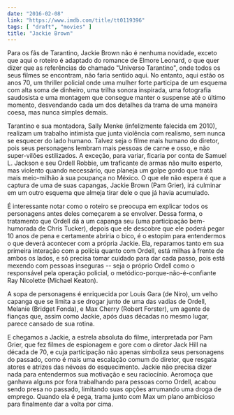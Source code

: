 ```yaml
---
date: "2016-02-08"
link: "https://www.imdb.com/title/tt0119396"
tags: [ "draft", "movies" ]
title: "Jackie Brown"
---
```

Para os fãs de Tarantino, Jackie Brown não é nenhuma novidade, exceto que aqui o roteiro é adaptado do romance de Elmore Leonard, o que quer dizer que as referências do chamado "Universo Tarantino", onde todos os seus filmes se encontram, não faria sentido aqui. No entanto, aqui estão os anos 70, um thriller policial onde uma mulher forte participa de um esquema com alta soma de dinheiro, uma trilha sonora inspirada, uma fotografia saudosista e uma montagem que consegue manter o suspense até o último momento, desvendando cada um dos detalhes da trama de uma maneira coesa, mas nunca simples demais.

Tarantino e sua montadora, Sally Menke (infelizmente falecida em 2010), realizam um trabalho intimista que junta violência com realismo, sem nunca se esquecer do lado humano. Talvez seja o filme mais humano do diretor, pois seus personagens lembram mais pessoas de carne e osso, e não super-vilões estilizados. A exceção, para variar, ficaria por conta de Samuel L. Jackson e seu Ordell Robbie, um traficante de armas não muito esperto, mas violento quando necessário, que planeja um golpe gordo que tratá mais meio-milhão à sua poupança no México. O que ele não espera é que a captura de uma de suas capangas, Jackie Brown (Pam Grier), irá culminar em um outro esquema que almeja tirar dele o que já havia acumulado.

É interessante notar como o roteiro se preocupa em explicar todos os personagens antes deles começarem a se envolver. Dessa forma, o tratamento que Ordell dá a um capanga seu (uma participação bem-humorada de Chris Tucker), depois que ele descobre que ele poderá pegar 10 anos de pena e certamente abriria o bico, é o estopim para entendermos o que deverá acontecer com a própria Jackie. Ela, reparamos tanto em sua primeira interação com a polícia quanto com Ordell, está milhas à frente de ambos os lados, e só precisa tomar cuidado para dar cada passo, pois está mexendo com pessoas inseguras -- seja o próprio Ordell como o responsável pela operação policial, o metódico-porque-não-é-confiante Ray Nicolette (Michael Keaton).

A sopa de personagens é enriquecida por Louis Gara (de Niro), um velho capanga que se limita a se drogar junto de uma das vadias de Ordell, Melanie (Bridget Fonda), e Max Cherry (Robert Forster), um agente de fianças que, assim como Jackie, após duas décadas no mesmo lugar, parece cansado de sua rotina.

E chegamos a Jackie, a estrela absoluta do filme, interpretada por Pam Grier, que fez filmes de espionagem e gore com o diretor Jack Hill na década de 70, e cuja participação não apenas simboliza seus personagens do passado, como é mais uma escalação comum do diretor, que resgata atores e atrizes das névoas do esquecimento. Jackie não precisa dizer nada para entendermos sua motivação e seu raciocínio. Aeromoça que ganhava alguns por fora trabalhando para pessoas como Ordell, acabou sendo presa no passado, limitando suas opções arrumando uma droga de emprego. Quando ela é pega, trama junto com Max um plano ambicioso para finalmente dar a volta por cima.
